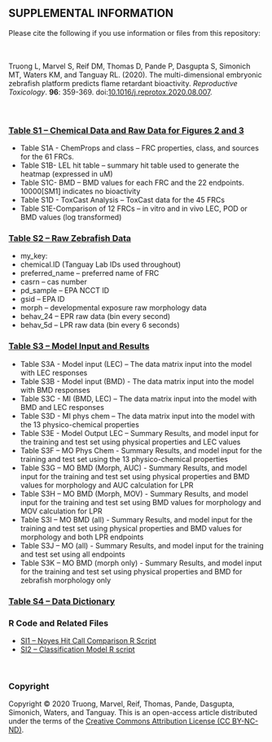 ## SUPPLEMENTAL INFORMATION
Please cite the following if you use information or files from this repository:
<br><br><br>

Truong L, Marvel S, Reif DM, Thomas D, Pande P, Dasgupta S, Simonich MT, Waters KM, and Tanguay RL. (2020). The multi-dimensional embryonic zebrafish platform predicts flame retardant bioactivity. *Reproductive Toxicology*. **96**: 359-369.  doi:[10.1016/j.reprotox.2020.08.007](https://doi.org/10.1016/j.reprotox.2020.08.007).
<br><br><br>

### [Table S1 – Chemical Data and Raw Data for Figures 2 and 3](https://github.com/Tanguay-Lab/Manuscripts/blob/main/Truong_et_al._(2020)_Reprod_Toxicol/Files/Supplemental_Table_1.xlsx)
* Table S1A - ChemProps and class – FRC properties, class, and sources for the 61 FRCs.
* Table S1B- LEL hit table – summary hit table used to generate the heatmap (expressed in uM)
* Table S1C- BMD – BMD values for each FRC and the 22 endpoints. 10000[SM1] indicates no bioactivity
* Table S1D - ToxCast Analysis – ToxCast data for the 45 FRCs
* Table S1E-Comparison of 12 FRCs – in vitro and in vivo LEC, POD or BMD values (log transformed)

### [Table S2 – Raw Zebrafish Data](https://github.com/Tanguay-Lab/Manuscripts/blob/main/Truong_et_al._(2020)_Reprod_Toxicol/Files/Supplemental_Table_2.zip)
* my_key: 
* chemical.ID (Tanguay Lab IDs used throughout)
* preferred_name – preferred name of FRC
* casrn – cas number
* pd_sample – EPA NCCT ID
* gsid – EPA ID
* morph – developmental exposure raw morphology data 
* behav_24 – EPR raw data (bin every second)
* behav_5d – LPR raw data (bin every 6 seconds)

### [Table S3 – Model Input and Results](https://github.com/Tanguay-Lab/Manuscripts/blob/main/Truong_et_al._(2020)_Reprod_Toxicol/Files/Supplemental_Table_3.xlsx)
* Table S3A - Model input (LEC) – The data matrix input into the model with LEC responses
* Table S3B - Model input (BMD) - The data matrix input into the model with BMD responses
* Table S3C -  MI (BMD, LEC) – The data matrix input into the model with BMD and LEC responses
* Table S3D -  MI phys chem – The data matrix input into the model with the 13 physico-chemical properties
* Table S3E - Model Output LEC – Summary Results, and model input for the training and test set using physical properties and LEC values
* Table S3F – MO Phys Chem - Summary Results, and model input for the training and test set using the 13 physico-chemical properties
* Table S3G – MO BMD (Morph, AUC) - Summary Results, and model input for the training and test set using physical properties and BMD values for morphology and AUC calculation for LPR
* Table S3H – MO BMD (Morph, MOV) - Summary Results, and model input for the training and test set using BMD values for morphology and MOV calculation for LPR
* Table S3I – MO BMD (all) - Summary Results, and model input for the training and test set using physical properties and BMD values for morphology and both LPR endpoints
* Table S3J – MO (all) - Summary Results, and model input for the training and test set using all endpoints 
* Table S3K – MO BMD (morph only) - Summary Results, and model input for the training and test set using physical properties and BMD for zebrafish morphology only

### [Table S4 – Data Dictionary](https://github.com/Tanguay-Lab/Manuscripts/blob/main/Truong_et_al._(2020)_Reprod_Toxicol/Files/Supplemental_Table_4.xlsx)

### R Code and Related Files
* [SI1 – Noyes Hit Call Comparison R Script](https://github.com/Tanguay-Lab/Manuscripts/tree/main/Truong_et_al._(2020)_Reprod_Toxicol/Files/Hit_Comparison)
* [SI2 – Classification Model R script](https://github.com/Tanguay-Lab/Manuscripts/tree/main/Truong_et_al._(2020)_Reprod_Toxicol/Files/Classification_Model)

<br>

### Copyright
Copyright © 2020 Truong, Marvel, Reif, Thomas, Pande, Dasgupta, Simonich, Waters, and Tanguay. This is an open-access article distributed under the terms of the [Creative Commons Attribution License (CC BY-NC-ND)](https://creativecommons.org/licenses/by-nc-nd/4.0/).


